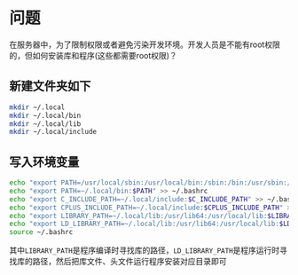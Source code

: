 # 问题
在服务器中，为了限制权限或者避免污染开发环境。开发人员是不能有root权限的，但如何安装库和程序(这些都需要root权限)？

## 新建文件夹如下

```bash
mkdir ~/.local
mkdir ~/.local/bin
mkdir ~/.local/lib
mkdir ~/.local/include
```

## 写入环境变量

```bash
echo "export PATH=/usr/local/sbin:/usr/local/bin:/sbin:/bin:/usr/sbin:/usr/bin:${HOME}/bin" >> ~/.bashrc
echo "export PATH=~/.local/bin:$PATH" >> ~/.bashrc
echo "export C_INCLUDE_PATH=~/.local/include:$C_INCLUDE_PATH" >> ~/.bashrc
echo "export CPLUS_INCLUDE_PATH=~/.local/include:$CPLUS_INCLUDE_PATH" >> ~/.bashrc
echo "export LIBRARY_PATH=~/.local/lib:/usr/lib64:/usr/local/lib:$LIBRARY_PATH" >> ~/.bashrc
echo "export LD_LIBRARY_PATH=~/.local/lib:/usr/lib64:/usr/local/lib:$LD_LIBRARY_PATH" >> ~/.bashrc
source ~/.bashrc
```

其中`LIBRARY_PATH`是程序编译时寻找库的路径，`LD_LIBRARY_PATH`是程序运行时寻找库的路径，然后把库文件、头文件运行程序安装对应目录即可
